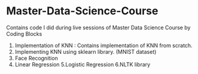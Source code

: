 # Master-Data-Science-Course
Contains code I did during live sessions of Master Data Science Course by Coding Blocks
1. Implementation of KNN : Contains implementation of KNN from scratch.
2. Implementing KNN using sklearn library. (MNIST dataset)
3. Face Recognition
4. Linear Regression
5.Logistic Regression
6.NLTK library
